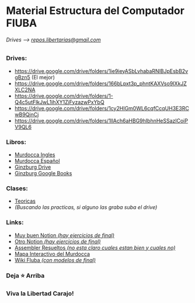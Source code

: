 # Material Estructura del Computador FIUBA
###### Drives --> repos.libertarias@gmail.com

### Drives:
* https://drive.google.com/drive/folders/1ie9ieyASbLvhabaRNlBJpEsbB2vgBzn5 (El mejor)
* https://drive.google.com/drive/folders/166bLpxt3p_phntKAXVso9IXkJZXLC2NA
* https://drive.google.com/drive/folders/1-Q4c5utFlkJwL1ihXY1ZjFyzazwPxYbQ
* https://drive.google.com/drive/folders/1cy2HIGm0WL6cqfCcqUH3E3RCwB9QjnCj
* https://drive.google.com/drive/folders/1llAch6aHBG9hIbhnHeSSazlCoiPV9QL6

### Libros:
* [Murdocca Ingles](https://drive.google.com/file/d/1MhZQ2r_Ok2Cm509sQ2-7oUbSjUOalvNY/view?usp=sharing)
* [Murdocca Español](https://drive.google.com/file/d/1YuY4BiHoeHq5nGd5YZvk95IYsg-QjgHJ/view?usp=sharing)
* [Ginzburg Drive](https://drive.google.com/drive/folders/1cA9AoVxlVc0w_eVgqkVoSngxIZfk6FyQ?usp=sharing)
* [Ginzburg Google Books](https://books.google.com.gt/books?id=Bzykb1ajDnsC&lpg=PR4&pg=PP1#v=onepage&q&f=false)

<!-- Agregar Ginzburg -->
<!-- Agregar https://github.com/gcc-cdimatteo/Estructura-del-Computador-66.70/tree/main/RESUMENES -->

### Clases:
* [Teoricas ](https://drive.google.com/drive/folders/1vm0VCwdS6_fx9IVMjwp08IHxVP4R6aAh?usp=sharing)
* _(Buscando las practicas, si alguno las graba suba el drive)_

### Links:
* [Muy buen Notion _(hay ejercicios de final)_](https://knotty-enquiry-da1.notion.site/Estructura-del-Computador-fca7cf5347cd402ab137e166facb31cf)
* [Otro Notion _(hay ejercicios de final)_](https://cmauro-fiuba.notion.site/cmauro-fiuba/Estructura-del-Computador-6f3b257589a743a885af1d1d07ba06a4)
* [Assembler Resueltos _(no esta claro cuales estan bien y cuales no)_](https://github.com/Lukas-De-Angelis-Riva/66.70-Estructura-del-computador)
* [Mapa Interactivo del Murdocca](https://fede.dm/figure-610)
* [Wiki FIuba _(con modelos de final)_](http://wiki.foros-fiuba.com.ar/materias:66:70)
<!-- * [Drives en zips por las dudas](https://drive.google.com/drive/u/1/folders/1gEFW65eulv041XpZFRDRVdU3rIsGle5Z) -->
<!-- https://sites.radford.edu/~mhtay/CPSC352/ -->

  
### Deja **⭐** Arriba
### Viva la Libertad Carajo!

